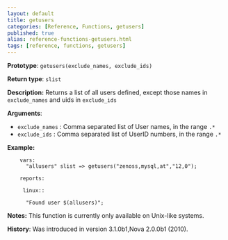 ```yaml
---
layout: default
title: getusers
categories: [Reference, Functions, getusers]
published: true
alias: reference-functions-getusers.html
tags: [reference, functions, getusers]
---
```


**Prototype**: `getusers(exclude_names, exclude_ids)`

**Return type**: `slist`

**Description:** Returns a list of all users defined, except those names in `exclude_names` and uids in `exclude_ids`

**Arguments**:

* `exclude_names` : Comma separated list of User names, in the range `.*`
* `exclude_ids` : Comma separated list of UserID numbers, in the range `.*`

**Example:**

```cf3
    vars:
      "allusers" slist => getusers("zenoss,mysql,at","12,0");

    reports:

     linux::

      "Found user $(allusers)";
```

**Notes:**
This function is currently only available on Unix-like systems.

**History**: Was introduced in version 3.1.0b1,Nova 2.0.0b1 (2010).

